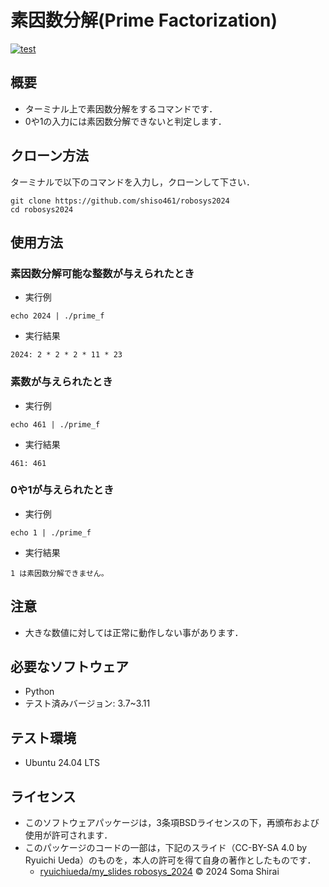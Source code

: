 # 素因数分解(Prime Factorization)
[![test](https://github.com/shiso461/robosys2024/actions/workflows/test.yml/badge.svg)](https://github.com/shiso461/robosys2024/actions/workflows/test.yml)

## 概要

- ターミナル上で素因数分解をするコマンドです．
- 0や1の入力には素因数分解できないと判定します．

## クローン方法

 ターミナルで以下のコマンドを入力し，クローンして下さい．

 ```
 git clone https://github.com/shiso461/robosys2024
 cd robosys2024
 ```

## 使用方法
### 素因数分解可能な整数が与えられたとき
- 実行例
 ```
 echo 2024 | ./prime_f
 ```
- 実行結果
 ```
 2024: 2 * 2 * 2 * 11 * 23
 ```
### 素数が与えられたとき
- 実行例
 ```
 echo 461 | ./prime_f
 ```
- 実行結果
 ```
 461: 461
 ```
### 0や1が与えられたとき
- 実行例
 ```
 echo 1 | ./prime_f
 ```
- 実行結果
 ```
 1 は素因数分解できません。
 ```

## 注意
- 大きな数値に対しては正常に動作しない事があります．

## 必要なソフトウェア
- Python
 - テスト済みバージョン: 3.7~3.11

## テスト環境
- Ubuntu 24.04 LTS

## ライセンス
- このソフトウェアパッケージは，3条項BSDライセンスの下，再頒布および使用が許可されます．
- このパッケージのコードの一部は，下記のスライド（CC-BY-SA 4.0 by Ryuichi Ueda）のものを，本人の許可を得て自身の著作としたものです．
    - [ryuichiueda/my_slides robosys_2024](https://github.com/ryuichiueda/my_slides/tree/master/robosys_2024)
© 2024 Soma Shirai
